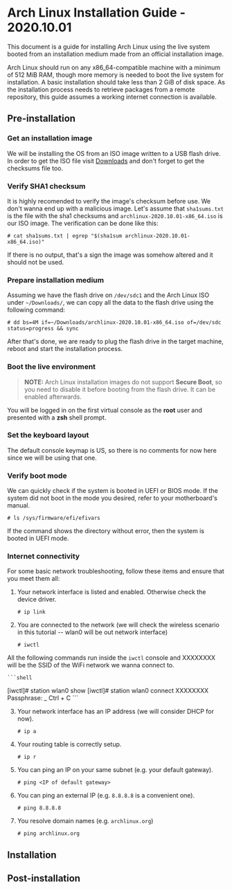 # Arch Linux Installation Guide - 2020.10.01

This document is a guide for installing Arch Linux using the live system booted from an installation medium made from an official installation image.

Arch Linux should run on any x86_64-compatible machine with a minimum of 512 MiB RAM, though more memory is needed to boot the live system for installation. A basic installation should take less than 2 GiB of disk space. As the installation process needs to retrieve packages from a remote repository, this guide assumes a working internet connection is available.

## Pre-installation

### Get an installation image

We will be installing the OS from an ISO image written to a USB flash drive. In order to get the ISO file visit [Downloads](https://www.archlinux.org/download/) and don't forget to get the checksums file too.

### Verify SHA1 checksum

It is highly recomended to verify the image's checksum before use. We don't wanna end up with a malicious image. Let's assume that `sha1sums.txt` is the file with the sha1 checksums and `archlinux-2020.10.01-x86_64.iso` is our ISO image. The verification can be done like this:

    # cat sha1sums.txt | egrep "$(sha1sum archlinux-2020.10.01-x86_64.iso)"

If there is no output, that's a sign the image was somehow altered and it should not be used.

### Prepare installation medium

Assuming we have the flash drive on `/dev/sdc1` and the Arch Linux ISO under `~/Downloads/`, we can copy all the data to the flash drive using the following command:

    # dd bs=4M if=~/Downloads/archlinux-2020.10.01-x86_64.iso of=/dev/sdc status=progress && sync

After that's done, we are ready to plug the flash drive in the target machine, reboot and start the installation process.

### Boot the live environment

> **NOTE:** Arch Linux installation images do not support **Secure Boot**, so you need to disable it before booting from the flash drive. It can be enabled afterwards.

You will be logged in on the first virtual console as the **root** user and presented with a **zsh** shell prompt.

### Set the keyboard layout

The default console keymap is US, so there is no comments for now here since we will be using that one.

### Verify boot mode

We can quickly check if the system is booted in UEFI or BIOS mode. If the system did not boot in the mode you desired, refer to your motherboard's manual.

    # ls /sys/firmware/efi/efivars

If the command shows the directory without error, then the system is booted in UEFI mode.

### Internet connectivity

For some basic network troubleshooting, follow these items and ensure that you meet them all:

1. Your network interface is listed and enabled. Otherwise check the device driver.

    ```shell
    # ip link
    ```

2. You are connected to the network (we will check the wireless scenario in this tutorial -- wlan0 will be out network interface)

    ```shell
    # iwctl
    ```

  All the following commands run inside the `iwctl` console and XXXXXXXX will be the SSID of the WiFi network we wanna connect to.

    ```shell
   [iwctl]# station wlan0 show
   [iwctl]# station wlan0 connect XXXXXXXX
   Passphrase: _
   Ctrl + C
    ```

3. Your network interface has an IP address (we will consider DHCP for now).

    ```shell
    # ip a
    ```

4. Your routing table is correctly setup.

    ```shell
    # ip r
    ```

5. You can ping an IP on your same subnet (e.g. your default gateway).

    ```shell
    # ping <IP of default gateway>
    ```

6. You can ping an external IP (e.g. `8.8.8.8` is a convenient one).

    ```shell
    # ping 8.8.8.8
    ```

7. You resolve domain names (e.g. `archlinux.org`)

    ```shell
    # ping archlinux.org
    ```

## Installation

## Post-installation
